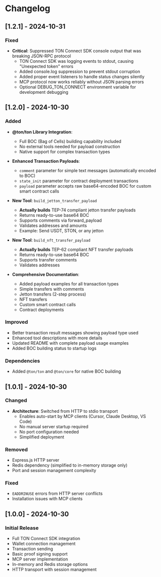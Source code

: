 # Changelog

## [1.2.1] - 2024-10-31

### Fixed
- **Critical**: Suppressed TON Connect SDK console output that was breaking JSON-RPC protocol
  - TON Connect SDK was logging events to stdout, causing "Unexpected token" errors
  - Added console.log suppression to prevent stdout corruption
  - Added proper event listeners to handle status changes silently
  - MCP protocol now works reliably without JSON parsing errors
  - Optional DEBUG_TON_CONNECT environment variable for development debugging

## [1.2.0] - 2024-10-30

### Added
- **@ton/ton Library Integration**:
  - Full BOC (Bag of Cells) building capability included
  - No external tools needed for payload construction
  - Native support for complex transaction types

- **Enhanced Transaction Payloads**:
  - `comment` parameter for simple text messages (automatically encoded to BOC)
  - `state_init` parameter for contract deployment transactions
  - `payload` parameter accepts raw base64-encoded BOC for custom smart contract calls
  
- **New Tool**: `build_jetton_transfer_payload`
  - **Actually builds** TEP-74 compliant jetton transfer payloads
  - Returns ready-to-use base64 BOC
  - Supports comments via forward_payload
  - Validates addresses and amounts
  - Example: Send USDT, STON, or any jetton

- **New Tool**: `build_nft_transfer_payload`
  - **Actually builds** TEP-62 compliant NFT transfer payloads
  - Returns ready-to-use base64 BOC
  - Supports transfer comments
  - Validates addresses

- **Comprehensive Documentation**:
  - Added payload examples for all transaction types
  - Simple transfers with comments
  - Jetton transfers (2-step process)
  - NFT transfers
  - Custom smart contract calls
  - Contract deployments

### Improved
- Better transaction result messages showing payload type used
- Enhanced tool descriptions with more details
- Updated README with complete payload usage examples
- Added BOC building status to startup logs

### Dependencies
- Added `@ton/ton` and `@ton/core` for native BOC building

## [1.0.1] - 2024-10-30

### Changed
- **Architecture**: Switched from HTTP to stdio transport
  - Enables auto-start by MCP clients (Cursor, Claude Desktop, VS Code)
  - No manual server startup required
  - No port configuration needed
  - Simplified deployment

### Removed
- Express.js HTTP server
- Redis dependency (simplified to in-memory storage only)
- Port and session management complexity

### Fixed
- `EADDRINUSE` errors from HTTP server conflicts
- Installation issues with MCP clients

## [1.0.0] - 2024-10-30

### Initial Release
- Full TON Connect SDK integration
- Wallet connection management
- Transaction sending
- Basic proof signing support
- MCP server implementation
- In-memory and Redis storage options
- HTTP transport with session management

